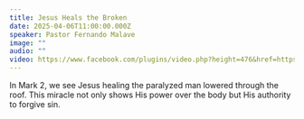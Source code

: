 ```yaml
---
title: Jesus Heals the Broken
date: 2025-04-06T11:00:00.000Z
speaker: Pastor Fernando Malave
image: ""
audio: ""
video: https://www.facebook.com/plugins/video.php?height=476&href=https%3A%2F%2Fwww.facebook.com%2FComunidaddefeIMU2021%2Fvideos%2F1812092209647215%2F&show_text=false&width=267&t=0
---
```


In Mark 2, we see Jesus healing the paralyzed man lowered through the roof. 
This miracle not only shows His power over the body but His authority to forgive sin.
